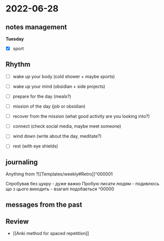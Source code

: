 # 2022-06-28
## notes management

**Tuesday**
 - [x] sport



## Rhythm
 - [ ] wake up your body (cold shower + maybe sports)
 - [ ] wake up your mind (obsidian + side projects)
 - [ ] prepare for the day (meals?)
 - [ ] mission of the day (job or obsidian)
 - [ ] recover from the mission (what good activity are you looking into?)
 - [ ] connect (check social media, maybe meet someone)
 - [ ] wind down (write about the day, meditate?)
 - [ ] rest (with eye shields)


## journaling 

Anything from ?[[Templates/weekly#Retro]]^000001


Спробував без цукру - дуже важко
Пробую писати людям - подивлюсь що з цього виходить - взагалі подобається
^00000


## messages from the past

## Review
- [[Anki method for spaced repetition]]